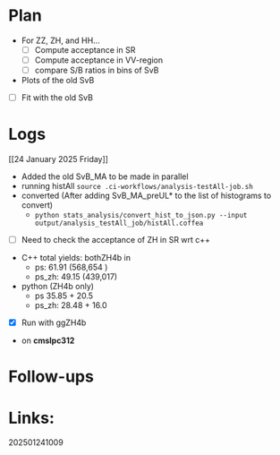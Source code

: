 # Plan
- For ZZ, ZH, and HH...
	- [ ] Compute acceptance in SR
	- [ ] Compute acceptance in VV-region
	- [ ] compare S/B ratios in bins of SvB
- Plots of the old SvB
- [ ] Fit with the old SvB


# Logs

[[24 January 2025 Friday]]
- Added the old SvB_MA to be made in parallel
- running histAll `source .ci-workflows/analysis-testAll-job.sh`
- converted (After adding SvB_MA_preUL* to the list of histograms to convert)
	- `python stats_analysis/convert_hist_to_json.py --input output/analysis_testAll_job/histAll.coffea`
- [ ] Need to check the acceptance of ZH in SR wrt c++
- C++ total yields: bothZH4b in 
	- ps: 61.91 (568,654 )
	- ps_zh: 49.15 (439,017)
- python (ZH4b only)
	- ps 35.85 + 20.5 
	- ps_zh: 28.48  +  16.0 
- [x] Run with ggZH4b
- on **cmslpc312** 

# Follow-ups


# Links: 



202501241009
